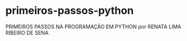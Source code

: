 # primeiros-passos-python
PRIMEIROS PASSOS NA PROGRAMAÇÃO EM PYTHON por RENATA LIMA RIBEIRO DE SENA
